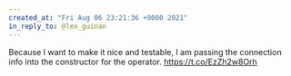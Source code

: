 ```yaml
---
created_at: "Fri Aug 06 23:21:36 +0000 2021"
in_reply_to: @leo_guinan
---
```


Because I want to make it nice and testable, I am passing the connection info into the constructor for the operator. https://t.co/EzZh2w8Orh
